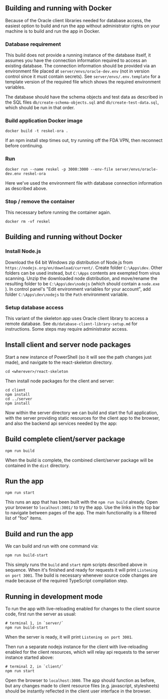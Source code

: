 ## Building and running with Docker

Because of the Oracle client libraries needed for database
access, the easiest option to build and run the app without
administrator rights on your machine is to build and run the
app in Docker.

### Database requirement
This build does not provide a running instance of the database itself,
it assumes you have the connection information required to access an
existing database. The connection information should be provided via
an environment file placed at `server/envs/oracle-dev.env` (not in
version control since it must contain secrets). See 
`server/envs/.env.template` for a template version of the required
file which shows the required environment variables.

The database should have the schema objects and test data as described
in the SQL files `db/create-schema-objects.sql` and
`db/create-test-data.sql`, which should be run in that order.

### Build application Docker image
```
docker build -t reskel-ora .
```
If an npm install step times out, try running off the FDA VPN, then
reconnect before continuing.

### Run 
```
docker run --name reskel -p 3000:3000 --env-file server/envs/oracle-dev.env reskel-ora
```
Here we've used the environment file with database connection information
as described above.
 
### Stop / remove the container
This necessary before running the container again.

```
docker rm -vf reskel
```

## Building and running without Docker

### Install Node.js
Download the 64 bit Windows zip distribution of
Node.js from `https://nodejs.org/en/download/current/`.
Create folder `C:\Apps\dev`. Other folders can be used
instead, but `C:\Apps` contents are exempted from virus
scanning. Unzip the downloaded node distribution, and
move/rename the resulting folder to be 
`C:\Apps\dev\nodejs` (which should contain a `node.exe`
). In control panel's "Edit environment variables
for your account", add folder `C:\Apps\dev\nodejs`
to the `Path` environment variable.

### Setup database access
This variant of the skeleton app uses Oracle client library
to access a remote database. See `db/database-client-library-setup.md`
for instructions. Some steps may require administrator access.

## Install client and server node packages
Start a new instance of PowerShell (so it will
see the path changes just made), and navigate to
the react-skeleton directory.

```
cd <wherever>/react-skeleton
```

Then install node packages for the client and server:
```
cd client
npm install
cd ../server
npm install
```

Now within the server directory we can build and
start the full application, with the server
providing static resources for the client app to 
the browser, and also the backend api services
needed by the app:

## Build complete client/server package
```
npm run build
```

When the build is complete, the combined client/server
package will be contained in the `dist` directory.

## Run the app
```
npm run start
```

This runs an app that has been built with the
`npm run build` already. Open your browser to
`localhost:3001/` to try the app. Use the links
in the top bar to navigate between pages of the
app. The main functionality is a filtered list
of "foo" items.

## Build and run the app
We can build and run with one command via:
```
npm run build-start
```
This simply runs the `build` and `start` npm 
scripts described above in sequence. When it's
finished and ready for requests it will print
`Listening on port 3001`. The build is necessary
whenever source code changes are made because of
the required TypeScript compilation step.

## Running in development mode
To run the app with live-reloading enabled for changes
to the client source code, first run the server
as usual:

```
# terminal 1, in `server/`
npm run build-start
```
When the server is ready, it will print
`Listening on port 3001`.

Then run a separate nodejs instance for the client
with live-reloading enabled for the client resources,
which will relay api requests to the server instance
started above:
```
# terminal 2, in `client/`
npm run start
```

Open the browser to `localhost:3000`. The app should
function as before, but any changes made to client
resource files (e.g. javascript, stylesheets) should be
instantly reflected in the client user interface in the
browser.
